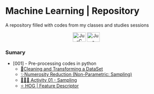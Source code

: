# Machine Learning | Repository
A repository filled with codes from my classes and studies sessions

<div align="center">
<img align="center" alt="Ju-C" height="30" width="40" src="https://cdn.jsdelivr.net/gh/devicons/devicon/icons/python/python-original.svg">
<img align="center" alt="Ju-Java" height="30" width="40" src="https://cdn.jsdelivr.net/gh/devicons/devicon/icons/pandas/pandas-original.svg">

</div>

### Sumary
- [001] - Pre-processing codes in python
    - [🧼Cleaning and Transforming a DataSet](notebooks/001-PP_Limpeza&Transformação.ipynb)
    - [✨Numerosity Reduction (Non-Parametric: Sampling)](/notebooks/001-NumerosityReduction.ipynb)
    - [👩🏾‍💻 Activity 01 - Sampling](/notebooks/001_Activity_Pre_Processing_and_Sampling.ipynb)
    - [⭐ HOG | Feature Descriptor](notebooks/001_HOG.ipynb)

